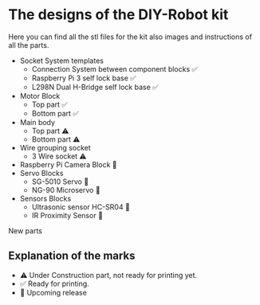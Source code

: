 # The designs of the DIY-Robot kit

Here you can find all the stl files for the kit also images and instructions of all the parts.

* Socket System templates 
  * Connection System between component blocks :white_check_mark:
  * Raspberry Pi 3 self lock base :white_check_mark:
  * L298N Dual H-Bridge self lock base :white_check_mark:
* Motor Block 
  * Top part :white_check_mark:
  * Bottom part :white_check_mark:
* Main body 
  * Top part :warning:
  * Bottom part :warning:
* Wire grouping socket 
  * 3 Wire socket :warning:
* Raspberry Pi Camera Block :construction:
* Servo Blocks
  * SG-5010 Servo :construction:
  * NG-90 Microservo :construction:
* Sensors Blocks
  * Ultrasonic sensor HC-SR04 :construction:
  * IR Proximity Sensor :construction:

New parts 
## Explanation of the marks
* :warning: Under Construction part, not ready for printing yet.
* :white_check_mark: Ready for printing.
* :construction: Upcoming release
